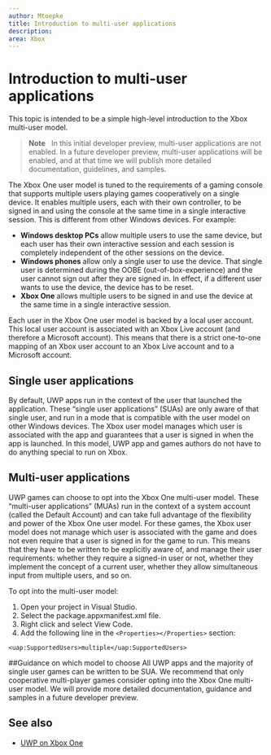 ```yaml
---
author: Mtoepke
title: Introduction to multi-user applications
description: 
area: Xbox
---
```


# Introduction to multi-user applications

This topic is intended to be a simple high-level introduction to the Xbox multi-user model.

> **Note**
            &nbsp;&nbsp;In this initial developer preview, multi-user applications are not enabled. In a future developer preview, multi-user applications will be enabled, and at that time we will publish more detailed documentation, guidelines, and samples. 

The Xbox One user model is tuned to the requirements of a gaming console that supports multiple users playing games cooperatively on a single device. It enables multiple users, each with their own controller, to be signed in and using the console at the same time in a single interactive session. This is different from other Windows devices. For example:
* **Windows desktop PCs** allow multiple users to use the same device, but each user has their own interactive session and each session is completely independent of the other sessions on the device.
* **Windows phones** allow only a single user to use the device. That single user is determined during the OOBE (out-of-box-experience) and the user cannot sign out after they are signed in. In effect, if a different user wants to use the device, the device has to be reset. 
* **Xbox One** allows multiple users to be signed in and use the device at the same time in a single interactive session.

Each user in the Xbox One user model is backed by a local user account. This local user account is associated with an Xbox Live account (and therefore a Microsoft account). This means that there is a strict one-to-one mapping of an Xbox user account to an Xbox Live account and to a Microsoft account.

## Single user applications
By default, UWP apps run in the context of the user that launched the application. These “single user applications” (SUAs) are only aware of that single user, and run in a mode that is compatible with the user model on other Windows devices. The Xbox user model manages which user is associated with the app and guarantees that a user is signed in when the app is launched. In this model, UWP app and games authors do not have to do anything special to run on Xbox. 

## Multi-user applications
UWP games can choose to opt into the Xbox One multi-user model. These “multi-user applications” (MUAs) run in the context of a system account (called the Default Account) and can take full advantage of the flexibility and power of the Xbox One user model. For these games, the Xbox user model does not manage which user is associated with the game and does not even require that a user is signed in for the game to run. This means that they have to be written to be explicitly aware of, and manage their user requirements: whether they require a signed-in user or not, whether they implement the concept of a current user, whether they allow simultaneous input from multiple users, and so on.
   
To opt into the multi-user model:   
1. Open your project in Visual Studio.   
2. Select the package.appxmanifest.xml file.   
3. Right click and select View Code.   
4. Add the following line in the `<Properties></Properties>` section:

`<uap:SupportedUsers>multiple</uap:SupportedUsers>`

##Guidance on which model to choose
All UWP apps and the majority of single user games can be written to be SUA. We recommend that only cooperative multi-player games consider opting into the Xbox One multi-user model. We will provide more detailed documentation, guidance and samples in a future developer preview.

## See also
- [UWP on Xbox One](index.md)


<!--HONumber=Jun16_HO2-->


